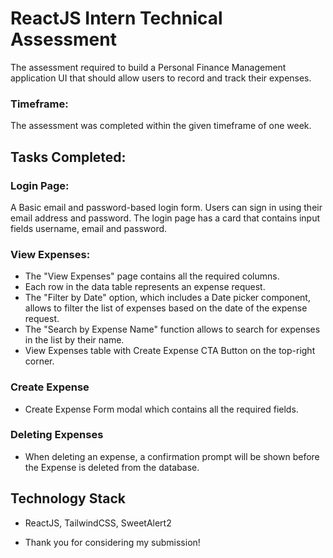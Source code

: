 
# ReactJS Intern Technical Assessment

The assessment required to build a Personal Finance Management application UI that should allow users to record and track their expenses.

### Timeframe:

The assessment was completed within the given timeframe of one week.

## Tasks Completed:

### Login Page:
A Basic email and password-based login form. Users can sign in using their email address and password. The login page has a card that contains input fields username, email and password.

### View Expenses:
- The "View Expenses" page contains all the required columns.
- Each row in the data table represents an expense request.
- The "Filter by Date" option, which includes a Date picker component, allows to filter the list of expenses based on the date of the expense request.
- The "Search by Expense Name" function allows to search for expenses in the list by their name.
- View Expenses table with Create Expense CTA Button on the top-right corner.

### Create Expense
- Create Expense Form modal which contains all the required fields.

### Deleting Expenses
- When deleting an expense, a confirmation prompt will be shown before the Expense is deleted from the database.


## Technology Stack
- ReactJS, TailwindCSS, SweetAlert2


- Thank you for considering my submission!
